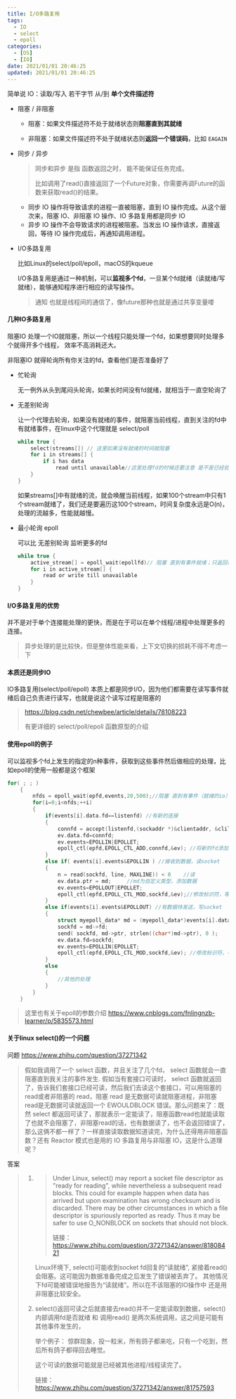 ```yaml
---
title: I/O多路复用
tags: 
  - IO
  - select
  - epoll
categories: 
  - [OS]
  - [IO]
date: 2021/01/01 20:46:25
updated: 2021/01/01 20:46:25
---
```




简单说 IO：读取/写入 若干字节 从/到 **单个文件描述符**



- 阻塞 / 非阻塞

  - 阻塞：如果文件描述符不处于就绪状态则**阻塞直到其就绪**

  - 非阻塞：如果文件描述符不处于就绪状态则**返回一个错误码**，比如 `EAGAIN`

- 同步 / 异步

  > 同步和异步 是指 函数返回之时， 能不能保证任务完成。
  >
  > 比如调用了read()直接返回了一个Future对象，你需要再调Future的函数来获取read()的结果。

  - 同步 IO 操作将导致请求的进程一直被阻塞，直到 IO 操作完成。从这个层次来，阻塞 IO、非阻塞 IO 操作、IO 多路复用都是同步 IO
  - 异步 IO 操作不会导致请求的进程被阻塞。当发出 IO 操作请求，直接返回，等待 IO 操作完成后，再通知调用进程。

- I/O多路复用

  比如Linux的select/poll/epoll，macOS的kqueue

  I/O多路复用是通过一种机制，可以**监视多个fd**，一旦某个fd就绪（读就绪/写就绪），能够通知程序进行相应的读写操作。

  > 通知 也就是线程间的通信了，像future那种也就是通过共享变量喽



#### 几种IO多路复用

阻塞IO 处理一个IO就阻塞，所以一个线程只能处理一个fd，如果想要同时处理多个就得开多个线程， 效率不高消耗还大。

非阻塞IO 就得轮询所有你关注的fd，查看他们是否准备好了

- 忙轮询

  无一例外从头到尾闷头轮询，如果长时间没有fd就绪，就相当于一直空轮询了

- 无差别轮询

  让一个代理去轮询，如果没有就绪的事件，就阻塞当前线程，直到关注的fd中有就绪事件，在linux中这个代理就是 select/poll

  ```c
  while true {
      select(streams[]) // 这里如果没有就绪的时间就阻塞
      for i in streams[] {
          if i has data
              read until unavailable//这里处理fd的时候还要注意 是不是已经处理过了 如果read()可能会一直阻塞下去，因为可能已经被其他人处理
      }
  }
  ```

  如果streams[]中有就绪的流，就会唤醒当前线程，如果100个stream中只有1个stream就绪了，我们还是要遍历这100个stream，时间复杂度永远是O(n)，处理的流越多，性能就越慢。

- 最小轮询 epoll

  可以比 无差别轮询 监听更多的fd

  ```c
  while true {
      active_stream[] = epoll_wait(epollfd)// 阻塞 直到有事件就绪；只返回已经就绪的事件；epollfd-关注的文件描述符
      for i in active_stream[] {
          read or write till unavailable
      }
  }
  ```



#### I/O多路复用的优势

并不是对于单个连接能处理的更快，而是在于可以在单个线程/进程中处理更多的连接。

> 异步处理的是比较快，但是整体性能来看，上下文切换的损耗不得不考虑一下



#### 本质还是同步IO

IO多路复用(select/poll/epoll) 本质上都是同步I/O，因为他们都需要在读写事件就绪后自己负责进行读写，也就是说这个读写过程是阻塞的



>https://blog.csdn.net/chewbee/article/details/78108223
>
>有更详细的 select/poll/epoll 函数原型的介绍



#### 使用epoll的例子

可以监视多个fd上发生的指定的n种事件，获取到这些事件然后做相应的处理，比如epoll的使用一般都是这个框架

```c++
for( ; ; )
    {
        nfds = epoll_wait(epfd,events,20,500);//阻塞 直到有事件（就绪的io）
        for(i=0;i<nfds;++i)
        {
            if(events[i].data.fd==listenfd) //有新的连接
            {
                connfd = accept(listenfd,(sockaddr *)&clientaddr, &clilen); //accept这个连接
                ev.data.fd=connfd;
                ev.events=EPOLLIN|EPOLLET;
                epoll_ctl(epfd,EPOLL_CTL_ADD,connfd,&ev); //将新的fd添加到epoll的监听队列中
            }
            else if( events[i].events&EPOLLIN ) //接收到数据，读socket
            {
                n = read(sockfd, line, MAXLINE)) < 0    //读
                ev.data.ptr = md;     //md为自定义类型，添加数据
                ev.events=EPOLLOUT|EPOLLET;
                epoll_ctl(epfd,EPOLL_CTL_MOD,sockfd,&ev);//修改标识符，等待下一个循环时发送数据，异步处理的精髓
            }
            else if(events[i].events&EPOLLOUT) //有数据待发送，写socket
            {
                struct myepoll_data* md = (myepoll_data*)events[i].data.ptr;    //取数据
                sockfd = md->fd;
                send( sockfd, md->ptr, strlen((char*)md->ptr), 0 );        //发送数据
                ev.data.fd=sockfd;
                ev.events=EPOLLIN|EPOLLET;
                epoll_ctl(epfd,EPOLL_CTL_MOD,sockfd,&ev); //修改标识符，等待下一个循环时接收数据
            }
            else
            {
                //其他的处理
            }
        }
    }
```

> 这里也有关于epoll的参数介绍 https://www.cnblogs.com/fnlingnzb-learner/p/5835573.html



#### 关于linux select()的一个问题

问题  https://www.zhihu.com/question/37271342

> 假如我调用了一个 select 函数，并且关注了几个fd， select 函数就会一直阻塞直到我关注的事件发生. 假如当有套接口可读时， select 函数就返回了，告诉我们套接口已经可读，然后我们去读这个套接口，可以用阻塞的read或者非阻塞的 read，阻塞 read 是无数据可读就阻塞进程，非阻塞 read是无数据可读就返回一个 EWOULDBLOCK 错误。那么问题来了：既然 select 都返回可读了，那就表示一定能读了，阻塞函数read也就能读取了也就不会阻塞了，非阻塞read的话，也有数据读了，也不会返回错误了，那么这俩不都一样了？一样直接读取数据知道读完，为什么还得用非阻塞函数？还有 Reactor 模式也是用的 IO 多路复用与非阻塞 IO，这是什么道理呢？

答案

> 1. > Under Linux, select() may report a socket file descriptor as "ready for reading", while nevertheless a subsequent read blocks.  This could for example happen when data has arrived but upon examination has wrong checksum and is discarded.  There may be other circumstances in which a file descriptor is spuriously reported  as ready.  Thus it  may be safer to use O_NONBLOCK on sockets that should not block.
>    >
>    > 链接：https://www.zhihu.com/question/37271342/answer/81808421
>
>    Linux环境下, select()可能收到socket fd回复的“读就绪”, 紧接着read()会阻塞。这可能因为数据准备完成之后发生了错误被丢弃了。 其他情况下fd可能被错误地报告为“读就绪”。所以在不该阻塞的IO操作中 还是用非阻塞比较安全。
>
> 2. select()返回可读之后就直接去read()并不一定能读取到数据，select()内部调用fd是否就绪 和 调用read() 是两次系统调用，这之间是可能有其他事件发生的，
>
>    举个例子： 惊群现象，投一粒米，所有鸽子都来吃，只有一个吃到，然后所有鸽子都得回去睡觉。
>
>    这个可读的数据可能就是已经被其他进程/线程读完了。
>
>    链接：https://www.zhihu.com/question/37271342/answer/81757593



